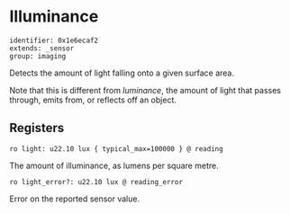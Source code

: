 # Illuminance

    identifier: 0x1e6ecaf2
    extends: _sensor
    group: imaging

Detects the amount of light falling onto a given surface area.

Note that this is different from *luminance*, the amount of light that passes through, emits from, or reflects off an object.

## Registers

    ro light: u22.10 lux { typical_max=100000 } @ reading

The amount of illuminance, as lumens per square metre.

    ro light_error?: u22.10 lux @ reading_error

Error on the reported sensor value.
